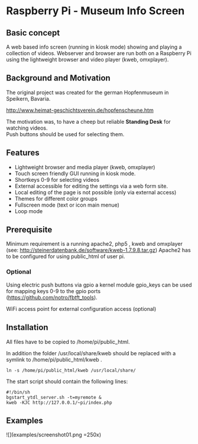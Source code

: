 # Raspberry Pi - Museum Info Screen

## Basic concept
A web based info screen (running in kiosk mode) showing and playing a collection of videos.
Webserver and browser are run both on a Raspberry Pi using the lightweight browser and video player (kweb, omxplayer).


## Background and Motivation
The original project was created for the german Hopfenmuseum in Speikern, Bavaria.  

http://www.heimat-geschichtsverein.de/hopfenscheune.htm

The motivation was, to have a cheep but reliable **Standing Desk** for watching videos.  
Push buttons should be used for selecting them.


## Features
* Lightweight browser and media player (kweb, omxplayer)
* Touch screen friendly GUI running in kiosk mode.
* Shortkeys 0-9 for selecting videos
* External accessible for editing the settings via a web form site.
* Local editing of the page is not possible (only via external access)
* Themes for different color groups  
* Fullscreen mode (text or icon main menue)
* Loop mode

## Prerequisite
Minimum requirement is a running apache2, php5 , kweb and omxplayer  
(see: http://steinerdatenbank.de/software/kweb-1.7.9.8.tar.gz)
Apache2 has to be configured for using public_html of user pi.


### Optional
Using electric push buttons via gpio a kernel module gpio_keys can be used for mapping
keys 0-9 to the gpio ports (https://github.com/notro/fbtft_tools).

WiFi access point for external configuration access (optional)


## Installation
All files have to be copied to /home/pi/public_html.

In addition the folder /usr/local/share/kweb should be replaced with a symlink to
/home/pi/public_html/kweb .

    ln -s /home/pi/public_html/kweb /usr/local/share/


The start script should contain the following lines:

    #!/bin/sh
    bgstart_ytdl_server.sh -t=myremote &
    kweb -KJC http://127.0.0.1/~pi/index.php

## Examples

![](examples/screenshot01.png =250x)


